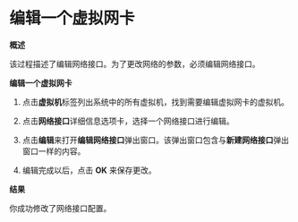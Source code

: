 # 编辑一个虚拟网卡

**概述**

该过程描述了编辑网络接口。为了更改网络的参数，必须编辑网络接口。


**编辑一个虚拟网卡**

1. 点击**虚拟机**标签列出系统中的所有虚拟机，找到需要编辑虚拟网卡的虚拟机。

2. 点击**网络接口**详细信息选项卡，选择一个网络接口进行编辑。

3. 点击**编辑**来打开**编辑网络接口**弹出窗口。该弹出窗口包含与**新建网络接口**弹出窗口一样的内容。

4. 编辑完成以后，点击 **OK** 来保存更改。


**结果**

你成功修改了网络接口配置。
